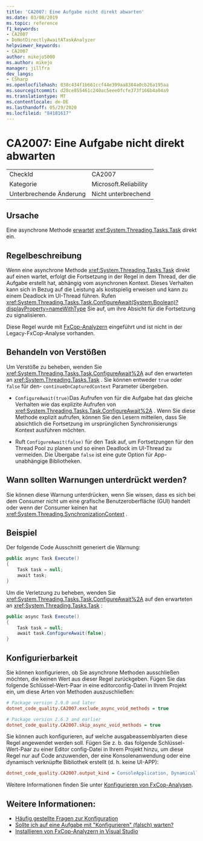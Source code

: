 ```yaml
---
title: 'CA2007: Eine Aufgabe nicht direkt abwarten'
ms.date: 03/08/2019
ms.topic: reference
f1_keywords:
- CA2007
- DoNotDirectlyAwaitATaskAnalyzer
helpviewer_keywords:
- CA2007
author: mikejo5000
ms.author: mikejo
manager: jillfra
dev_langs:
- CSharp
ms.openlocfilehash: 038c434f1b661ccf44e399aa8384a0cb26a195aa
ms.sourcegitcommit: d20ce855461c240ac5eee0fcfe373f166b4a04a9
ms.translationtype: MT
ms.contentlocale: de-DE
ms.lasthandoff: 05/29/2020
ms.locfileid: "84181617"
---
```

# <a name="ca2007-do-not-directly-await-a-task"></a>CA2007: Eine Aufgabe nicht direkt abwarten

|||
|-|-|
|CheckId|CA2007|
|Kategorie|Microsoft.Reliability|
|Unterbrechende Änderung|Nicht unterbrechend|

## <a name="cause"></a>Ursache

Eine asynchrone Methode [erwartet](/dotnet/csharp/language-reference/keywords/await) <xref:System.Threading.Tasks.Task> direkt ein.

## <a name="rule-description"></a>Regelbeschreibung

Wenn eine asynchrone Methode <xref:System.Threading.Tasks.Task> direkt auf einen wartet, erfolgt die Fortsetzung in der Regel in dem Thread, der die Aufgabe erstellt hat, abhängig vom asynchronen Kontext. Dieses Verhalten kann sich in Bezug auf die Leistung als kostspielig erweisen und kann zu einem Deadlock im UI-Thread führen. Rufen <xref:System.Threading.Tasks.Task.ConfigureAwait(System.Boolean)?displayProperty=nameWithType> Sie auf, um ihre Absicht für die Fortsetzung zu signalisieren.

Diese Regel wurde mit [FxCop-Analyzern](install-fxcop-analyzers.md) eingeführt und ist nicht in der Legacy-FxCop-Analyse vorhanden.

## <a name="how-to-fix-violations"></a>Behandeln von Verstößen

Um Verstöße zu beheben, wenden Sie <xref:System.Threading.Tasks.Task.ConfigureAwait%2A> auf den erwarteten an <xref:System.Threading.Tasks.Task> . Sie können entweder `true` oder `false` für den- `continueOnCapturedContext` Parameter übergeben.

- `ConfigureAwait(true)`Das Aufrufen von für die Aufgabe hat das gleiche Verhalten wie das explizite Aufrufen von <xref:System.Threading.Tasks.Task.ConfigureAwait%2A> . Wenn Sie diese Methode explizit aufrufen, können Sie den Lesern mitteilen, dass Sie absichtlich die Fortsetzung im ursprünglichen Synchronisierungs Kontext ausführen möchten.

- Ruft `ConfigureAwait(false)` für den Task auf, um Fortsetzungen für den Thread Pool zu planen und so einen Deadlock im UI-Thread zu vermeiden. Die Übergabe `false` ist eine gute Option für App-unabhängige Bibliotheken.

## <a name="when-to-suppress-warnings"></a>Wann sollten Warnungen unterdrückt werden?

Sie können diese Warnung unterdrücken, wenn Sie wissen, dass es sich bei dem Consumer nicht um eine grafische Benutzeroberfläche (GUI) handelt oder wenn der Consumer keinen hat <xref:System.Threading.SynchronizationContext> .

## <a name="example"></a>Beispiel

Der folgende Code Ausschnitt generiert die Warnung:

```csharp
public async Task Execute()
{
    Task task = null;
    await task;
}
```

Um die Verletzung zu beheben, wenden Sie <xref:System.Threading.Tasks.Task.ConfigureAwait%2A> auf den erwarteten an <xref:System.Threading.Tasks.Task> :

```csharp
public async Task Execute()
{
    Task task = null;
    await task.ConfigureAwait(false);
}
```

## <a name="configurability"></a>Konfigurierbarkeit

Sie können konfigurieren, ob Sie asynchrone Methoden ausschließen möchten, die keinen Wert aus dieser Regel zurückgeben. Fügen Sie das folgende Schlüssel-Wert-Paar in eine editorconfig-Datei in Ihrem Projekt ein, um diese Arten von Methoden auszuschließen:

```ini
# Package version 2.9.0 and later
dotnet_code_quality.CA2007.exclude_async_void_methods = true

# Package version 2.6.3 and earlier
dotnet_code_quality.CA2007.skip_async_void_methods = true
```

Sie können auch konfigurieren, auf welche ausgabeassemblyarten diese Regel angewendet werden soll. Fügen Sie z. b. das folgende Schlüssel-Wert-Paar zu einer Editor config-Datei in Ihrem Projekt hinzu, um diese Regel nur auf Code anzuwenden, der eine Konsolenanwendung oder eine dynamisch verknüpfte Bibliothek erstellt (d. h. keine UI-APP):

```ini
dotnet_code_quality.CA2007.output_kind = ConsoleApplication, DynamicallyLinkedLibrary
```

Weitere Informationen finden Sie unter [Konfigurieren von FxCop-Analysen](configure-fxcop-analyzers.md).

## <a name="see-also"></a>Weitere Informationen:

- [Häufig gestellte Fragen zur Konfiguration](https://devblogs.microsoft.com/dotnet/configureawait-faq/)
- [Sollte ich auf eine Aufgabe mit "Konfigurieren" (falsch) warten?](https://github.com/Microsoft/vs-threading/blob/master/doc/cookbook_vs.md#should-i-await-a-task-with-configureawaitfalse)
- [Installieren von FxCop-Analyzern in Visual Studio](install-fxcop-analyzers.md)
